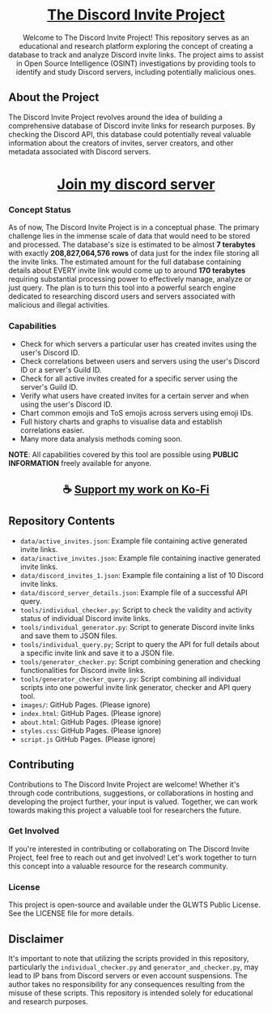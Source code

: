 <div align="center">

# [The Discord Invite Project](https://thatsinewave.github.io/Discord-Invite-Project)

Welcome to The Discord Invite Project! This repository serves as an educational and research platform exploring the concept of creating a database to track and analyze Discord invite links. 
The project aims to assist in Open Source Intelligence (OSINT) investigations by providing tools to identify and study Discord servers, including potentially malicious ones.

</div>

## About the Project

The Discord Invite Project revolves around the idea of building a comprehensive database of Discord invite links for research purposes. 
By checking the Discord API, this database could potentially reveal valuable information about the creators of invites, server creators, and other metadata associated with Discord servers.

<div align="center">

# [Join my discord server](https://discord.gg/2nHHHBWNDw)

</div>

### Concept Status

As of now, The Discord Invite Project is in a conceptual phase. 
The primary challenge lies in the immense scale of data that would need to be stored and processed. 
The database's size is estimated to be almost **7 terabytes** with exactly **208,827,064,576 rows** of data just for the index file storing all the invite links. The estimated amount for the full database containing details about EVERY invite link would come up to around **170 terabytes** requiring substantial processing power to effectively manage, analyze or just query.
The plan is to turn this tool into a powerful search engine dedicated to researching discord users and servers associated with malicious and illegal activities.

### Capabilities

- Check for which servers a particular user has created invites using the user's Discord ID.
- Check correlations between users and servers using the user's Discord ID or a server's Guild ID.
- Check for all active invites created for a specific server using the server's Guild ID.
- Verify what users have created invites for a certain server and when using the user's Discord ID.
- Chart common emojis and ToS emojis across servers using emoji IDs.
- Full history charts and graphs to visualise data and establish correlations easier.
- Many more data analysis methods coming soon.

**NOTE**: All capabilities covered by this tool are possible using **PUBLIC INFORMATION** freely available for anyone.


<div align="center">

## ☕ [Support my work on Ko-Fi](https://ko-fi.com/thatsinewave)

</div>

## Repository Contents

- `data/active_invites.json`: Example file containing active generated invite links.
- `data/inactive_invites.json`: Example file containing inactive generated invite links.
- `data/discord_invites_1.json`: Example file containing a list of 10 Discord invite links.
- `data/discord_server_details.json`: Example file of a successful API query.
- `tools/individual_checker.py`: Script to check the validity and activity status of individual Discord invite links.
- `tools/individual_generator.py`: Script to generate Discord invite links and save them to JSON files.
- `tools/individual_query.py`; Script to query the API for full details about a specific invite link and save it to a JSON file.
- `tools/generator_checker.py`: Script combining generation and checking functionalities for Discord invite links.
- `tools/generator_checker_query.py`: Script combining all individual scripts into one powerful invite link generator, checker and API query tool.
- `images/`: GitHub Pages. (Please ignore)
- `index.html`: GitHub Pages. (Please ignore)
- `about.html`: GitHub Pages. (Please ignore)
- `styles.css`: GitHub Pages. (Please ignore)
- `script.js` GitHub Pages. (Please ignore)

## Contributing

Contributions to The Discord Invite Project are welcome! Whether it's through code contributions, suggestions, or collaborations in hosting and developing the project further, your input is valued. 
Together, we can work towards making this project a valuable tool for researchers the future.

### Get Involved

If you're interested in contributing or collaborating on The Discord Invite Project, feel free to reach out and get involved! 
Let's work together to turn this concept into a valuable resource for the research community.

### License

This project is open-source and available under the GLWTS Public License. See the LICENSE file for more details.

## Disclaimer

It's important to note that utilizing the scripts provided in this repository, particularly the `individual_checker.py` and `generator_and_checker.py`, may lead to IP bans from Discord servers or even account suspensions. 
The author takes no responsibility for any consequences resulting from the misuse of these scripts. 
This repository is intended solely for educational and research purposes.
